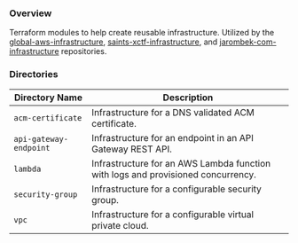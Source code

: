 ### Overview

Terraform modules to help create reusable infrastructure.  Utilized by the
[global-aws-infrastructure](https://github.com/AJarombek/global-aws-infrastructure),
[saints-xctf-infrastructure](https://github.com/AJarombek/saints-xctf-infrastructure), and 
[jarombek-com-infrastructure](https://github.com/AJarombek/jarombek-com-infrastructure) repositories.

### Directories

| Directory Name         | Description                                                                       |
|------------------------|-----------------------------------------------------------------------------------|
| `acm-certificate`      | Infrastructure for a DNS validated ACM certificate.                               |
| `api-gateway-endpoint` | Infrastructure for an endpoint in an API Gateway REST API.                        |
| `lambda`               | Infrastructure for an AWS Lambda function with logs and provisioned concurrency.  |
| `security-group`       | Infrastructure for a configurable security group.                                 |
| `vpc`                  | Infrastructure for a configurable virtual private cloud.                          |